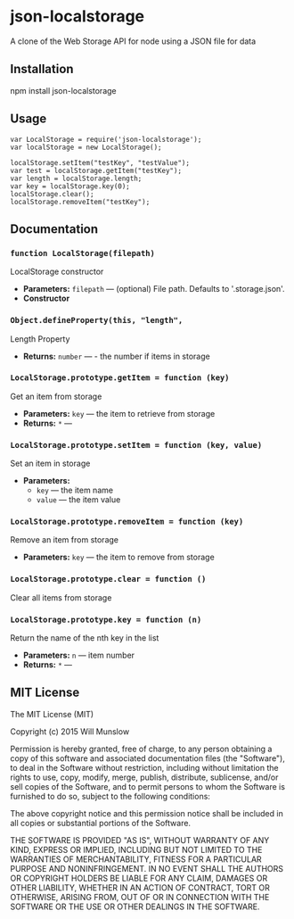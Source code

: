 # json-localstorage

A clone of the Web Storage API for node using a JSON file for data

## Installation

npm install json-localstorage

## Usage

    var LocalStorage = require('json-localstorage');
    var localStorage = new LocalStorage();
    
    localStorage.setItem("testKey", "testValue");
    var test = localStorage.getItem("testKey");
    var length = localStorage.length;
    var key = localStorage.key(0);
    localStorage.clear();
    localStorage.removeItem("testKey");

## Documentation

### `function LocalStorage(filepath)`

LocalStorage constructor

 * **Parameters:** `filepath` — (optional) File path. Defaults to '.storage.json'.
 * **Constructor**

### `Object.defineProperty(this, "length",`

Length Property

 * **Returns:** `number` — - the number if items in storage

### `LocalStorage.prototype.getItem = function (key)`

Get an item from storage

 * **Parameters:** `key` — the item to retrieve from storage
 * **Returns:** `*` — 

### `LocalStorage.prototype.setItem = function (key, value)`

Set an item in storage

 * **Parameters:**
   * `key` — the item name
   * `value` — the item value

### `LocalStorage.prototype.removeItem = function (key)`

Remove an item from storage

 * **Parameters:** `key` — the item to remove from storage

### `LocalStorage.prototype.clear = function ()`

Clear all items from storage

### `LocalStorage.prototype.key = function (n)`

Return the name of the nth key in the list

 * **Parameters:** `n` — item number
 * **Returns:** `*` — 

## MIT License

The MIT License (MIT)

Copyright (c) 2015 Will Munslow

Permission is hereby granted, free of charge, to any person obtaining a copy
of this software and associated documentation files (the "Software"), to deal
in the Software without restriction, including without limitation the rights
to use, copy, modify, merge, publish, distribute, sublicense, and/or sell
copies of the Software, and to permit persons to whom the Software is
furnished to do so, subject to the following conditions:

The above copyright notice and this permission notice shall be included in all
copies or substantial portions of the Software.

THE SOFTWARE IS PROVIDED "AS IS", WITHOUT WARRANTY OF ANY KIND, EXPRESS OR
IMPLIED, INCLUDING BUT NOT LIMITED TO THE WARRANTIES OF MERCHANTABILITY,
FITNESS FOR A PARTICULAR PURPOSE AND NONINFRINGEMENT. IN NO EVENT SHALL THE
AUTHORS OR COPYRIGHT HOLDERS BE LIABLE FOR ANY CLAIM, DAMAGES OR OTHER
LIABILITY, WHETHER IN AN ACTION OF CONTRACT, TORT OR OTHERWISE, ARISING FROM,
OUT OF OR IN CONNECTION WITH THE SOFTWARE OR THE USE OR OTHER DEALINGS IN THE
SOFTWARE.
